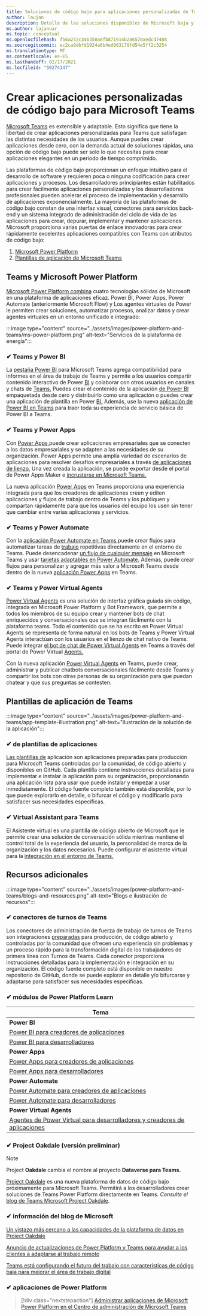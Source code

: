 ```yaml
---
title: Soluciones de código bajo para aplicaciones personalizadas de Teams
author: laujan
description: Detalle de las soluciones disponibles de Microsoft baja y sin código para Teams
ms.author: lajanuar
ms.topic: conceptual
ms.openlocfilehash: f56a252c346350a8fb871914b286570aedcd7488
ms.sourcegitcommit: ec2ca9dbfd1924a6b4ed963179fd54e5ff2c3254
ms.translationtype: MT
ms.contentlocale: es-ES
ms.lasthandoff: 02/17/2021
ms.locfileid: "50274147"
---
```

# <a name="create-low-code-custom-apps-for-microsoft-teams"></a>Crear aplicaciones personalizadas de código bajo para Microsoft Teams

[Microsoft Teams](/microsoftteams/platform) es extensible y adaptable. Esto significa que tiene la libertad de crear aplicaciones personalizadas para Teams que satisfagan las distintas necesidades de los usuarios. Aunque puedes crear aplicaciones desde cero, con la demanda actual de soluciones rápidas, una opción de código bajo puede ser solo lo que necesitas para crear aplicaciones elegantes en un período de tiempo comprimido.

Las plataformas de código bajo proporcionan un enfoque intuitivo para el desarrollo de software y requieren poca o ninguna codificación para crear aplicaciones y procesos. Los desarrolladores principiantes están habilitados para crear fácilmente aplicaciones personalizadas y los desarrolladores profesionales pueden acelerar el proceso de implementación y desarrollo de aplicaciones exponencialmente. La mayoría de las plataformas de código bajo constan de una interfaz visual, conectores para servicios back-end y un sistema integrado de administración del ciclo de vida de las aplicaciones para crear, depurar, implementar y mantener aplicaciones. Microsoft proporciona varias puertas de enlace innovadoras para crear rápidamente excelentes aplicaciones compatibles con Teams con atributos de código bajo:

1. [Microsoft Power Platform](#teams-and-microsoft-power-platform)
1. [Plantillas de aplicación de Microsoft Teams](#teams-app-templates)

## <a name="teams-and-microsoft-power-platform"></a>Teams y Microsoft Power Platform

[Microsoft Power Platform combina](/power-platform) cuatro tecnologías sólidas de Microsoft en una plataforma de aplicaciones eficaz. Power BI, Power Apps, Power Automate (anteriormente Microsoft Flow) y Los agentes virtuales de Power le permiten crear soluciones, automatizar procesos, analizar datos y crear agentes virtuales en un entorno unificado e integrado:

:::image type="content" source="../assets/images/power-platform-and-teams/ms-power-platform.png" alt-text="Servicios de la plataforma de energía":::

### <a name="-teams-and-power-bi"></a>✔ Teams y Power BI

La [pestaña Power BI](https://powerbi.microsoft.com/blog/announcing-new-power-bi-tab-for-microsoft-teams/) para Microsoft Teams agrega compatibilidad para informes en el área de trabajo de Teams y permite a los usuarios compartir contenido interactivo de Power [BI](/power-bi/collaborate-share/service-embed-report-microsoft-teams) y colaborar con otros usuarios en canales y chats de [Teams.](/power-bi/collaborate-share/service-collaborate-microsoft-teams) Puedes crear el contenido de la aplicación [de Power BI](/power-bi/collaborate-share/service-create-distribute-apps) empaquetada desde cero y distribuirlo como una aplicación o puedes crear una aplicación de plantilla en Power [BI.](/connect-data/service-template-apps-create) Además, use la nueva [aplicación de Power BI en Teams](https://go.microsoft.com/fwlink/?linkid=2143643) para traer toda su experiencia de servicio básica de Power BI a Teams.

### <a name="-teams-and-power-apps"></a>✔ Teams y Power Apps

Con [Power Apps,](/powerapps/powerapps-overview)puede crear aplicaciones empresariales que se conecten a los datos empresariales y se adapten a las necesidades de su organización.  Power Apps permite una amplia variedad de escenarios de aplicaciones para resolver desafíos empresariales a través [de aplicaciones de lienzo.](/powerapps/maker/#canvas-apps) Una vez creada la aplicación, se puede exportar desde el portal de Power Apps Maker e [incrustarse en Microsoft Teams.](/power-platform/admin/embed-app-teams)

La nueva aplicación [Power Apps](https://go.microsoft.com/fwlink/?linkid=2143374) en Teams proporciona una experiencia integrada para que los creadores de aplicaciones creen y editen aplicaciones y flujos de trabajo dentro de Teams y los publiquen y compartan rápidamente para que los usuarios del equipo los usen sin tener que cambiar entre varias aplicaciones y servicios.

### <a name="-teams-and-power-automate"></a>✔ Teams y Power Automate

Con la [aplicación Power Automate en Teams,](/power-automate/flows-teams)puede crear flujos para automatizar tareas de [trabajo](https://flow.microsoft.com/connectors/shared_teams/microsoft-teams/) repetitivas directamente en el entorno de Teams. Puede desencadenar [un flujo de cualquier mensaje](/power-automate/trigger-flow-teams-message) en Microsoft Teams y usar [tarjetas adaptables en Power Automate.](/power-automate/create-adaptive-cards) Además, puede crear flujos para personalizar y agregar más valor a Microsoft Teams desde dentro de la nueva [aplicación Power Apps](https://go.microsoft.com/fwlink/?linkid=2143539) en Teams.

### <a name="-teams-and-power-virtual-agents"></a>✔ Teams y Power Virtual Agents

[Power Virtual Agents](/power-virtual-agents/fundamentals-what-is-power-virtual-agents) es una solución de interfaz gráfica guiada sin código, integrada en Microsoft Power Platform y Bot Framework, que permite a todos los miembros de su equipo crear y mantener bots de chat enriquecidos y conversacionales que se integran fácilmente con la plataforma teams. Todo el contenido que se ha escrito en Power Virtual Agents se representa de forma natural en los bots de Teams y Power Virtual Agents interactúan con los usuarios en el lienzo de chat nativo de Teams. Puede integrar [el bot de chat de Power Virtual Agents](/power-virtual-agents/publication-add-bot-to-microsoft-teams) en Teams a través del portal de Power Virtual [Agents.](https://powervirtualagents.microsoft.com)

Con la nueva aplicación [Power Virtual Agents](https://aka.ms/pva-teams-docs) en Teams, puede crear, administrar y publicar chatbots conversacionales fácilmente desde Teams y compartir los bots con otras personas de su organización para que puedan chatear y que sus preguntas se contesten.

## <a name="teams-app-templates"></a>Plantillas de aplicación de Teams

:::image type="content" source="../assets/images/power-platform-and-teams/app-template-illustration.png" alt-text="ilustración de la solución de la aplicación":::

### <a name="-app-template-catalog"></a>✔ de plantillas de aplicaciones

[Las plantillas de](../samples/app-templates.md) aplicación son aplicaciones preparadas para producción para Microsoft Teams controladas por la comunidad, de código abierto y disponibles en GitHub. Cada plantilla contiene instrucciones detalladas para implementar e instalar la aplicación para su organización, proporcionando una aplicación lista para usar que puede instalar y empezar a usar inmediatamente. El código fuente completo también está disponible, por lo que puede explorarlo en detalle, o bifurcar el código y modificarlo para satisfacer sus necesidades específicas.

### <a name="-virtual-assistant-for-teams"></a>✔ Virtual Assistant para Teams

El Asistente virtual es una plantilla de código abierto de Microsoft que le permite crear una solución de conversación sólida mientras mantiene el control total de la experiencia del usuario, la personalidad de marca de la organización y los datos necesarios. Puede configurar el asistente virtual para la [integración en el entorno de Teams.](https://microsoft.github.io/botframework-solutions/clients-and-channels/tutorials/enable-teams/1-intro) 

## <a name="additional-resources"></a>Recursos adicionales

:::image type="content" source="../assets/images/power-platform-and-teams/blogs-and-resources.png" alt-text="Blogs e ilustración de recursos":::

### <a name="-teams-shift-connectors"></a>✔ conectores de turnos de Teams

Los conectores de administración de fuerza de trabajo de turnos de Teams son integraciones [preparadas](../samples/shifts-wfm-connectors.md) para producción, de código abierto y controladas por la comunidad que ofrecen una experiencia sin problemas y un proceso rápido para la transformación digital de los trabajadores de primera línea con Turnos de Teams. Cada conector proporciona instrucciones detalladas para la implementación e integración en su organización. El código fuente completo está disponible en nuestro repositorio de GitHub, donde se puede explorar en detalle y/o bifurcarse y adaptarse para satisfacer sus necesidades específicas.

### <a name="-power-platform-learn-modules"></a>✔ módulos de Power Platform Learn

|Tema|
|-----|
|**Power BI**|
|[Power BI para creadores de aplicaciones](/learn/browse/?expanded=power-platform&products=power-bi&roles=maker)|
|[Power BI para desarrolladores](/learn/browse/?expanded=power-platform&products=power-bi&roles=developer)|
|**Power Apps**|
|[Power Apps para creadores de aplicaciones](/learn/browse/?products=power-apps&roles=maker)|
|[Power Apps para desarrolladores](/learn/browse/?products=power-apps)|
|**Power Automate**|
|[Power Automate para creadores de aplicaciones](/learn/browse/?expanded=power-platform&products=power-automate&roles=maker)|
|[Power Automate para desarrolladores](/learn/browse/?expanded=power-platform&products=power-automate&roles=developer)|
|**Power Virtual Agents**|
|[Agentes de Power Virtual para desarrolladores y creadores de aplicaciones](/learn/browse/?products=power-virtual-agents&expanded=power-platform&roles=maker)

### <a name="-project-oakdale-preview"></a>✔ Project Oakdale (versión preliminar)

> [!NOTE]
> Project **Oakdale** cambia el nombre al proyecto **Dataverse para Teams.**

[Project Oakdale](https://techcommunity.microsoft.com/t5/microsoft-teams-blog/teams-is-shaping-the-future-of-work-with-low-code-features-to/ba-p/1507180
) es una nueva plataforma de datos de código bajo próximamente para Microsoft Teams. Permitirá a los desarrolladores crear soluciones de Teams Power Platform directamente en Teams. *Consulte el* [blog de Teams Microsoft Project Oakdale](https://powerapps.microsoft.com/blog/introducing-project-oakdale-a-new-low-code-data-platform-for-microsoft-teams).

### <a name="-microsoft-blog-insights"></a>✔ información del blog de Microsoft

[Un vistazo más cercano a las capacidades de la plataforma de datos en Project Oakdale](https://powerapps.microsoft.com/blog/a-closer-look-at-data-platform-capabilities-in-project-oakdale/)

[Anuncio de actualizaciones de Power Platform y Teams para ayudar a los clientes a adaptarse al trabajo remoto](https://cloudblogs.microsoft.com/powerplatform/2020/05/19/announcing-power-platform-and-teams-updates-to-help-customers-adapt-to-remote-work/)

[Teams está configurando el futuro del trabajo con características de código baja para mejorar el área de trabajo digital](https://techcommunity.microsoft.com/t5/microsoft-teams-blog/teams-is-shaping-the-future-of-work-with-low-code-features-to/ba-p/1507180)

### <a name="-managing-power-platform-apps"></a>✔ aplicaciones de Power Platform

> [!div class="nextstepaction"]
> [Administrar aplicaciones de Microsoft Power Platform en el Centro de administración de Microsoft Teams](/microsoftteams/manage-power-platform-apps)
